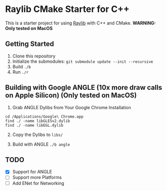 # Raylib CMake Starter for C++

This is a starter project for using [Raylib](https://www.raylib.com/) with C++ and CMake.
**WARNING: Only tested on MacOS**


## Getting Started

1. Clone this repository
2. Initialize the submodules: `git submodule update --init --recursive`
3. Build `./b`
4. Run `./r`

## Building with Google ANGLE (10x more draw calls on Apple Silicon) (Only tested on MacOS)

1. Grab ANGLE Dylibs from Your Google Chrome Installation

```
cd /Applications/Google\ Chrome.app
find ./ -name libGLESv2.dylib
find ./ -name libEGL.dylib
```

2. Copy the Dylibs to `libs/`

3. Build with ANGLE `./b angle`

## TODO

- [x] Support for ANGLE
- [ ] Support more Platforms
- [ ] Add ENet for Networking 